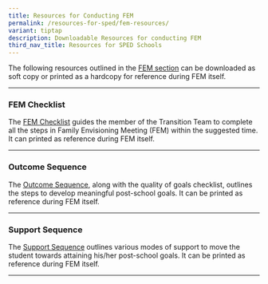 ```yaml
---
title: Resources for Conducting FEM
permalink: /resources-for-sped/fem-resources/
variant: tiptap
description: Downloadable Resources for conducting FEM
third_nav_title: Resources for SPED Schools
---
```

<p></p>
<p>The following resources outlined in the <a href="/example-folder/fem-overview/" rel="noopener nofollow" target="_blank">FEM section</a> can be downloaded as
soft copy or printed as a hardcopy for reference during FEM itself.&nbsp;</p>
<hr>
<h3><strong>FEM Checklist</strong></h3>
<p>The <a href="/files/Resources for SPED Schools/For Conducting FEM/FEM_Checklist.pdf" rel="noopener nofollow" target="_blank">FEM Checklist</a> guides
the member of the Transition Team to complete all the steps in Family Envisioning
Meeting (FEM) within the suggested time. It can printed as reference during
FEM itself.</p>
<hr>
<h3><strong>Outcome Sequence</strong></h3>
<p>The <a href="\files/Resources for SPED Schools/For Conducting FEM/Outcome_Sequence___Quality_of_Goals_Checklist.pdf" rel="noopener nofollow" target="_blank">Outcome Sequence</a>,
along with the quality of goals checklist, outlines the steps to develop
meaningful post-school goals. It can be printed as reference during FEM
itself.</p>
<hr>
<h3><strong>Support Sequence</strong></h3>
<p>The <a href="/files/Resources for SPED Schools/For Conducting FEM/Support_Sequence.pdf" rel="noopener nofollow" target="_blank">Support Sequence</a> outlines
various modes of support to move the student towards attaining his/her
post-school goals. It can be printed as reference during FEM itself.</p>
<hr>
<p></p>